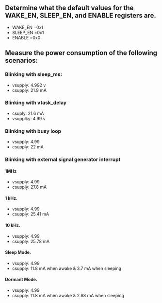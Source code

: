 ## Determine what the default values for the WAKE_EN, SLEEP_EN, and ENABLE registers are.
* WAKE_EN =0x1
* SLEEP_EN =0x1
* ENABLE =0x0


## Measure the power consumption of the following scenarios:

### Blinking with sleep_ms:
* vsupply: 4.992 v
* csupply: 21.9 mA

### Blinking with vtask_delay
* csuply: 21.6 mA
* vsupplky: 4.99 v

### Blinking with busy loop
* vsupply: 4.99
* csupply: 22 mA 

### Blinking with external signal generator interrupt
#### 1MHz
* vsupply: 4.99
* csupply: 27.8 mA

#### 1 kHz.
* vsupply: 4.99
* csupply: 25.41 mA

#### 10 kHz.
* vsupply: 4.99
* csupply: 25.78 mA

#### Sleep Mode.
* vsupply: 4.99
* csupply: 11.8 mA when awake & 3.7 mA when sleeping 

#### Dormant Mode.
* vsupply: 4.99
* csupply: 11.8 mA when awake & 2.88 mA when sleeping 